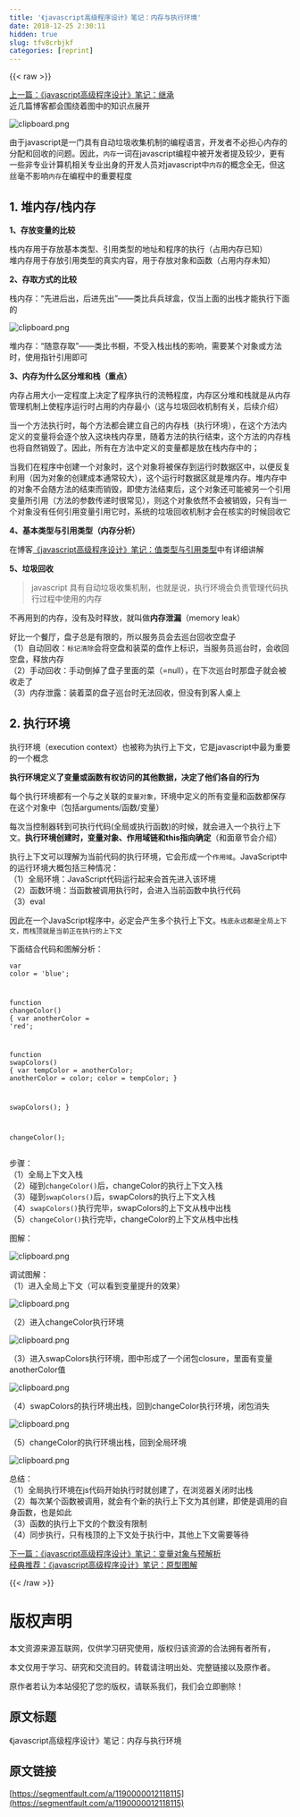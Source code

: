 ```yaml
---
title: '《javascript高级程序设计》笔记：内存与执行环境' 
date: 2018-12-25 2:30:11
hidden: true
slug: tfv8crbjkf
categories: [reprint]
---
```


{{< raw >}}

                    
<p><a href="https://segmentfault.com/a/1190000011917606">上一篇：《javascript高级程序设计》笔记：继承</a><br>近几篇博客都会围绕着图中的知识点展开</p>
<p><span class="img-wrap"><img data-src="/img/bVY0C4?w=1330&amp;h=618" src="https://static.alili.tech/img/bVY0C4?w=1330&amp;h=618" alt="clipboard.png" title="clipboard.png" style="cursor: pointer; display: inline;"></span></p>
<p>由于javascript是一门具有自动垃圾收集机制的编程语言，开发者不必担心内存的分配和回收的问题。因此，<code>内存</code>一词在javascript编程中被开发者提及较少，更有一些非专业计算机相关专业出身的开发人员对javascript中<code>内存</code>的概念全无，但这丝毫不影响<code>内存</code>在编程中的重要程度</p>
<h2 id="articleHeader0">1. 堆内存/栈内存</h2>
<p><strong>1、存放变量的比较</strong></p>
<p>栈内存用于存放基本类型、引用类型的地址和程序的执行（占用内存已知）<br>堆内存用于存放引用类型的真实内容，用于存放对象和函数（占用内存未知）</p>
<p><strong>2、存取方式的比较</strong></p>
<p>栈内存：“先进后出，后进先出”——类比兵兵球盒，仅当上面的出栈才能执行下面的</p>
<p><span class="img-wrap"><img data-src="/img/bVY0C8?w=854&amp;h=782" src="https://static.alili.tech/img/bVY0C8?w=854&amp;h=782" alt="clipboard.png" title="clipboard.png" style="cursor: pointer; display: inline;"></span></p>
<p>堆内存：“随意存取”——类比书橱，不受入栈出栈的影响，需要某个对象或方法时，使用指针引用即可</p>
<p><strong>3、内存为什么区分堆和栈（重点）</strong></p>
<p>内存占用大小一定程度上决定了程序执行的流畅程度，内存区分堆和栈就是从内存管理机制上使程序运行时占用的内存最小（这与垃圾回收机制有关，后续介绍）</p>
<p>当一个方法执行时，每个方法都会建立自己的内存栈（执行环境），在这个方法内定义的变量将会逐个放入这块栈内存里，随着方法的执行结束，这个方法的内存栈也将自然销毁了。因此，所有在方法中定义的变量都是放在栈内存中的；</p>
<p>当我们在程序中创建一个对象时，这个对象将被保存到运行时数据区中，以便反复利用（因为对象的创建成本通常较大），这个运行时数据区就是堆内存。堆内存中的对象不会随方法的结束而销毁，即使方法结束后，这个对象还可能被另一个引用变量所引用（方法的参数传递时很常见），则这个对象依然不会被销毁，只有当一个对象没有任何引用变量引用它时，系统的垃圾回收机制才会在核实的时候回收它</p>
<p><strong>4、基本类型与引用类型（内存分析）</strong></p>
<p>在博客<a href="https://segmentfault.com/a/1190000010641791" target="_blank">《javascript高级程序设计》笔记：值类型与引用类型</a>中有详细讲解</p>
<p><strong>5、垃圾回收</strong></p>
<blockquote><p>javascript 具有自动垃圾收集机制，也就是说，执行环境会负责管理代码执行过程中使用的内存</p></blockquote>
<p>不再用到的内存，没有及时释放，就叫做<strong>内存泄漏</strong>（memory leak）</p>
<p>好比一个餐厅，盘子总是有限的，所以服务员会去巡台回收空盘子<br>（1）自动回收：<code>标记清除</code>会将空盘和装菜的盘作上标识，当服务员巡台时，会收回空盘，释放内存<br>（2）手动回收：手动倒掉了盘子里面的菜（=null），在下次巡台时那盘子就会被收走了<br>（3）内存泄露：装着菜的盘子巡台时无法回收，但没有到客人桌上</p>
<h2 id="articleHeader1">2. 执行环境</h2>
<p>执行环境（execution context）也被称为执行上下文，它是javascript中最为重要的一个概念</p>
<p><strong>执行环境定义了变量或函数有权访问的其他数据，决定了他们各自的行为</strong></p>
<p>每个执行环境都有一个与之关联的<code>变量对象</code>，环境中定义的所有变量和函数都保存在这个对象中（包括arguments/函数/变量）</p>
<p>每次当控制器转到可执行代码(全局或执行函数)的时候，就会进入一个执行上下文。<strong>执行环境创建时，变量对象、作用域链和this指向确定</strong>（和面章节会介绍）</p>
<p>执行上下文可以理解为当前代码的执行环境，它会形成一个<code>作用域</code>。JavaScript中的运行环境大概包括三种情况：<br>（1）全局环境：JavaScript代码运行起来会首先进入该环境<br>（2）函数环境：当函数被调用执行时，会进入当前函数中执行代码<br>（3）eval</p>
<p>因此在一个JavaScript程序中，必定会产生多个执行上下文。<code>栈底永远都是全局上下文，而栈顶就是当前正在执行的上下文</code></p>
<p>下面结合代码和图解分析：</p>
<div class="widget-codetool" style="display:none;">
      <div class="widget-codetool--inner">
      <span class="selectCode code-tool" data-toggle="tooltip" data-placement="top" title="" data-original-title="全选"></span>
      <span type="button" class="copyCode code-tool" data-toggle="tooltip" data-placement="top" data-clipboard-text="var color = 'blue';

function changeColor() {
  var anotherColor = 'red';

  function swapColors() {
    var tempColor = anotherColor;
    anotherColor = color;
    color = tempColor;
  }

  swapColors();
}

changeColor();" title="" data-original-title="复制"></span>
      <span type="button" class="saveToNote code-tool" data-toggle="tooltip" data-placement="top" title="" data-original-title="放进笔记"></span>
      </div>
      </div><pre class="javascript hljs"><code class="javascript"><span class="hljs-keyword">var</span> color = <span class="hljs-string">'blue'</span>;

<span class="hljs-function"><span class="hljs-keyword">function</span> <span class="hljs-title">changeColor</span>(<span class="hljs-params"></span>) </span>{
  <span class="hljs-keyword">var</span> anotherColor = <span class="hljs-string">'red'</span>;

  <span class="hljs-function"><span class="hljs-keyword">function</span> <span class="hljs-title">swapColors</span>(<span class="hljs-params"></span>) </span>{
    <span class="hljs-keyword">var</span> tempColor = anotherColor;
    anotherColor = color;
    color = tempColor;
  }

  swapColors();
}

changeColor();</code></pre>
<p>步骤：<br>（1）全局上下文入栈<br>（2）碰到<code>changeColor()</code>后，changeColor的执行上下文入栈<br>（3）碰到<code>swapColors()</code>后，swapColors的执行上下文入栈<br>（4）<code>swapColors()</code>执行完毕，swapColors的上下文从栈中出栈<br>（5）<code>changeColor()</code>执行完毕，changeColor的上下文从栈中出栈</p>
<p>图解：</p>
<p><span class="img-wrap"><img data-src="/img/bVY0Dk?w=1766&amp;h=436" src="https://static.alili.tech/img/bVY0Dk?w=1766&amp;h=436" alt="clipboard.png" title="clipboard.png" style="cursor: pointer; display: inline;"></span></p>
<p>调试图解：<br>（1）进入全局上下文（可以看到变量提升的效果）</p>
<p><span class="img-wrap"><img data-src="/img/bVY0Dm?w=1466&amp;h=784" src="https://static.alili.tech/img/bVY0Dm?w=1466&amp;h=784" alt="clipboard.png" title="clipboard.png" style="cursor: pointer;"></span></p>
<p>（2）进入changeColor执行环境</p>
<p><span class="img-wrap"><img data-src="/img/bVY0Dn?w=1414&amp;h=642" src="https://static.alili.tech/img/bVY0Dn?w=1414&amp;h=642" alt="clipboard.png" title="clipboard.png" style="cursor: pointer;"></span></p>
<p>（3）进入swapColors执行环境，图中形成了一个闭包closure，里面有变量anotherColor值</p>
<p><span class="img-wrap"><img data-src="/img/bVY0Dq?w=1488&amp;h=648" src="https://static.alili.tech/img/bVY0Dq?w=1488&amp;h=648" alt="clipboard.png" title="clipboard.png" style="cursor: pointer; display: inline;"></span></p>
<p>（4）swapColors的执行环境出栈，回到changeColor执行环境，闭包消失</p>
<p><span class="img-wrap"><img data-src="/img/bVY0Dw?w=1618&amp;h=496" src="https://static.alili.tech/img/bVY0Dw?w=1618&amp;h=496" alt="clipboard.png" title="clipboard.png" style="cursor: pointer; display: inline;"></span></p>
<p>（5）changeColor的执行环境出栈，回到全局环境</p>
<p><span class="img-wrap"><img data-src="/img/bVY0Dz?w=1590&amp;h=506" src="https://static.alili.tech/img/bVY0Dz?w=1590&amp;h=506" alt="clipboard.png" title="clipboard.png" style="cursor: pointer; display: inline;"></span></p>
<p>总结：<br>（1）全局执行环境在js代码开始执行时就创建了，在浏览器关闭时出栈<br>（2）每次某个函数被调用，就会有个新的执行上下文为其创建，即使是调用的自身函数，也是如此<br>（3）函数的执行上下文的个数没有限制<br>（4）同步执行，只有栈顶的上下文处于执行中，其他上下文需要等待</p>
<p><a href="https://segmentfault.com/a/1190000012133116">下一篇：《javascript高级程序设计》笔记：变量对象与预解析</a><br><a href="https://segmentfault.com/a/1190000011880268" target="_blank">经典推荐：《javascript高级程序设计》笔记：原型图解</a></p>

                
{{< /raw >}}

# 版权声明
本文资源来源互联网，仅供学习研究使用，版权归该资源的合法拥有者所有，

本文仅用于学习、研究和交流目的。转载请注明出处、完整链接以及原作者。

原作者若认为本站侵犯了您的版权，请联系我们，我们会立即删除！

## 原文标题
《javascript高级程序设计》笔记：内存与执行环境

## 原文链接
[https://segmentfault.com/a/1190000012118115](https://segmentfault.com/a/1190000012118115)

